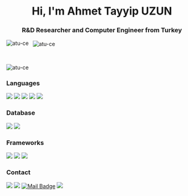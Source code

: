 <h1 align="center">Hi, I'm Ahmet Tayyip UZUN</h1>
<h3 align="center">R&D Researcher and Computer Engineer from Turkey</h3>

<p> <img align="left" src="https://github-readme-stats.vercel.app/api/top-langs?username=atu-ce&show_icons=true&locale=en&layout=compact" alt="atu-ce" /> </p>
<p> &nbsp; <img align="center" src="https://github-readme-stats.vercel.app/api?username=atu-ce&show_icons=true" alt="atu-ce" /> </p>

</br>
<p> <img align="left" src="https://komarev.com/ghpvc/?username=atu-ce" alt="atu-ce" /> </p>
</br>

### Languages
![](https://img.shields.io/badge/C-00599C?style=for-the-badge&logo=c&logoColor=white)
![](https://img.shields.io/badge/C%2B%2B-00599C?style=for-the-badge&logo=c%2B%2B&logoColor=white)
![](https://img.shields.io/badge/Python-FFD43B?style=for-the-badge&logo=python&logoColor=darkgreen)
![](https://img.shields.io/badge/C%23-239120?style=for-the-badge&logo=c-sharp&logoColor=white)
![](https://img.shields.io/badge/TypeScript-007ACC?style=for-the-badge&logo=typescript&logoColor=white)

### Database
![](https://img.shields.io/badge/MsSQL-07405E?style=for-the-badge&logo=sqlite&logoColor=white)
![](https://img.shields.io/badge/SQLite-07405E?style=for-the-badge&logo=sqlite&logoColor=white)

### Frameworks
![](https://img.shields.io/badge/Git-F05032?style=for-the-badge&logo=git&logoColor=white)
![](https://img.shields.io/badge/Angular-DD0031?style=for-the-badge&logo=angular&logoColor=white)
![](https://img.shields.io/badge/Postman-FF6C37?style=for-the-badge&logo=Postman&logoColor=white)

### Contact
[![](https://img.shields.io/badge/linkedin-%230077B5.svg?&style=for-the-badge&logo=linkedin&logoColor=white)](https://www.linkedin.com/in/atuce/)
[![](https://img.shields.io/badge/twitter-%231DA1F2.svg?&style=for-the-badge&logo=twitter&logoColor=white)](https://www.twitter.com/atayyipu)
[![Mail Badge](https://img.shields.io/badge/tayyip.ce@gmail.com-c14438?style=for-the-badge&logo=Gmail&logoColor=white&link=mailto:atu46100@gmail.com)](mailto:tayyip.ce@gmail.com)
[![](	https://img.shields.io/badge/Blogger-FF5722?style=for-the-badge&logo=blogger&logoColor=white)](https://atuce.blogspot.com/)

